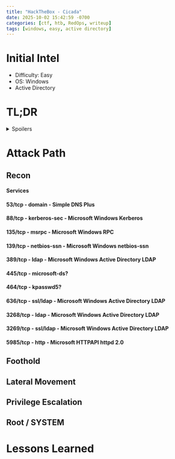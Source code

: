 ```yaml
---
title: "HackTheBox - Cicada"
date: 2025-10-02 15:42:59 -0700
categories: [ctf, htb, RedOps, writeup]
tags: [windows, easy, active directory]
---
```

# Initial Intel
* Difficulty: Easy
* OS: Windows
* Active Directory

# TL;DR
<details><summary>Spoilers</summary>

</details>


# Attack Path
## Recon
#### Services
#### 53/tcp - domain - Simple DNS Plus
#### 88/tcp - kerberos-sec - Microsoft Windows Kerberos
#### 135/tcp - msrpc - Microsoft Windows RPC
#### 139/tcp - netbios-ssn - Microsoft Windows netbios-ssn
#### 389/tcp - ldap - Microsoft Windows Active Directory LDAP
#### 445/tcp - microsoft-ds?
#### 464/tcp - kpasswd5?
#### 636/tcp - ssl/ldap - Microsoft Windows Active Directory LDAP
#### 3268/tcp - ldap - Microsoft Windows Active Directory LDAP
#### 3269/tcp - ssl/ldap - Microsoft Windows Active Directory LDAP
#### 5985/tcp - http - Microsoft HTTPAPI httpd 2.0

## Foothold

## Lateral Movement

## Privilege Escalation

## Root / SYSTEM

# Lessons Learned

